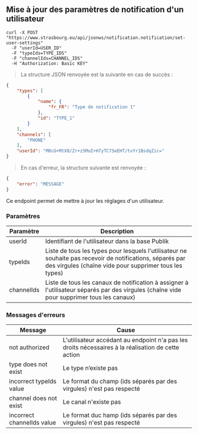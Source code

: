 ## Mise à jour des paramètres de notification d'un utilisateur

```shell
curl -X POST "https://www.strasbourg.eu/api/jsonws/notification.notification/set-user-settings"
  -F "userId=USER_ID"
  -F "typeIds=TYPE_IDS"
  -F "channelIds=CHANNEL_IDS"
  -H "Authorization: Basic KEY"
```

> La structure JSON renvoyée est la suivante en cas de succès :

```json
{
    "types": [
        {
            "name": {
                "fr_FR": "Type de notification 1"
            },
            "id": "TYPE_1"
        }
    ],
    "channels": [
        "PHONE"
    ],
    "userId": "M0cG+MtX8/Zr+zSMuI+H7yTC7SeEHT/tvYr1BsdqZic="
}
```

> En cas d'erreur, la structure suivante est renvoyée :

```json
{
    "error": "MESSAGE"
}
```

Ce endpoint permet de mettre à jour les réglages d'un utilisateur.

### Paramètres

Paramètre | Description
--------- | -----------
userId | Identifiant de l'utilisateur dans la base Publik
typeIds | Liste de tous les types pour lesquels l'utilisateur ne souhaite pas recevoir de notifications, séparés par des virgules (chaîne vide pour supprimer tous les types)
channelIds | Liste de tous les canaux de notification à assigner à l'utilisateur séparés par des virgules (chaîne vide pour supprimer tous les canaux)


### Messages d'erreurs

Message | Cause
--------|--------
not authorized | L'utilisateur accédant au endpoint n'a pas les droits nécessaires à la réalisation de cette action
type does not exist | Le type n’existe pas
incorrect typeIds value | Le format du champ (ids séparés par des virgules) n'est pas respecté
channel does not exist | Le canal n'existe pas
incorrect channelIds value | Le format duc hamp (ids séparés par des virgules) n'est pas respecté

